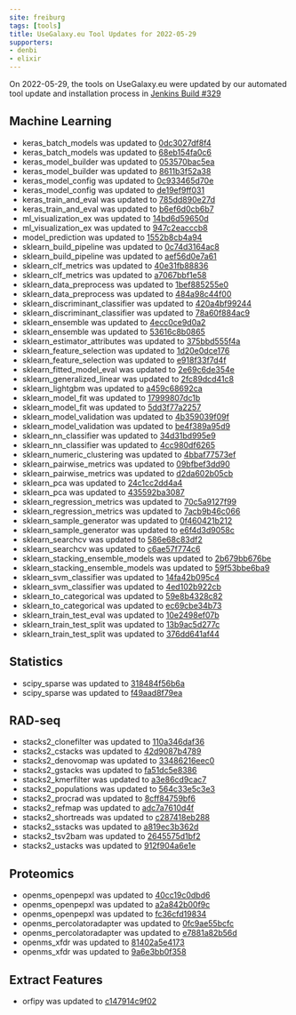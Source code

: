 ```yaml
---
site: freiburg
tags: [tools]
title: UseGalaxy.eu Tool Updates for 2022-05-29
supporters:
- denbi
- elixir
---
```


On 2022-05-29, the tools on UseGalaxy.eu were updated by our automated tool update and installation process in [Jenkins Build #329](https://build.galaxyproject.eu/job/usegalaxy-eu/job/install-tools/#329/)


## Machine Learning

- keras_batch_models was updated to [0dc3027df8f4](https://toolshed.g2.bx.psu.edu/view/bgruening/keras_batch_models/0dc3027df8f4)
- keras_batch_models was updated to [68eb154fa0c6](https://toolshed.g2.bx.psu.edu/view/bgruening/keras_batch_models/68eb154fa0c6)
- keras_model_builder was updated to [053570bac5ea](https://toolshed.g2.bx.psu.edu/view/bgruening/keras_model_builder/053570bac5ea)
- keras_model_builder was updated to [8611b3f52a38](https://toolshed.g2.bx.psu.edu/view/bgruening/keras_model_builder/8611b3f52a38)
- keras_model_config was updated to [0c933465d70e](https://toolshed.g2.bx.psu.edu/view/bgruening/keras_model_config/0c933465d70e)
- keras_model_config was updated to [de19ef9ff031](https://toolshed.g2.bx.psu.edu/view/bgruening/keras_model_config/de19ef9ff031)
- keras_train_and_eval was updated to [785dd890e27d](https://toolshed.g2.bx.psu.edu/view/bgruening/keras_train_and_eval/785dd890e27d)
- keras_train_and_eval was updated to [b6ef6d0cb6b7](https://toolshed.g2.bx.psu.edu/view/bgruening/keras_train_and_eval/b6ef6d0cb6b7)
- ml_visualization_ex was updated to [14bd6d59650d](https://toolshed.g2.bx.psu.edu/view/bgruening/ml_visualization_ex/14bd6d59650d)
- ml_visualization_ex was updated to [947c2eacccb8](https://toolshed.g2.bx.psu.edu/view/bgruening/ml_visualization_ex/947c2eacccb8)
- model_prediction was updated to [1552b8cb4a94](https://toolshed.g2.bx.psu.edu/view/bgruening/model_prediction/1552b8cb4a94)
- sklearn_build_pipeline was updated to [0c74d3164ac8](https://toolshed.g2.bx.psu.edu/view/bgruening/sklearn_build_pipeline/0c74d3164ac8)
- sklearn_build_pipeline was updated to [aef56d0e7a61](https://toolshed.g2.bx.psu.edu/view/bgruening/sklearn_build_pipeline/aef56d0e7a61)
- sklearn_clf_metrics was updated to [40e31fb88836](https://toolshed.g2.bx.psu.edu/view/bgruening/sklearn_clf_metrics/40e31fb88836)
- sklearn_clf_metrics was updated to [a7067bbf1e58](https://toolshed.g2.bx.psu.edu/view/bgruening/sklearn_clf_metrics/a7067bbf1e58)
- sklearn_data_preprocess was updated to [1bef885255e0](https://toolshed.g2.bx.psu.edu/view/bgruening/sklearn_data_preprocess/1bef885255e0)
- sklearn_data_preprocess was updated to [484a98c44f00](https://toolshed.g2.bx.psu.edu/view/bgruening/sklearn_data_preprocess/484a98c44f00)
- sklearn_discriminant_classifier was updated to [420a4bf99244](https://toolshed.g2.bx.psu.edu/view/bgruening/sklearn_discriminant_classifier/420a4bf99244)
- sklearn_discriminant_classifier was updated to [78a60f884ac9](https://toolshed.g2.bx.psu.edu/view/bgruening/sklearn_discriminant_classifier/78a60f884ac9)
- sklearn_ensemble was updated to [4ecc0ce9d0a2](https://toolshed.g2.bx.psu.edu/view/bgruening/sklearn_ensemble/4ecc0ce9d0a2)
- sklearn_ensemble was updated to [53616c8b0865](https://toolshed.g2.bx.psu.edu/view/bgruening/sklearn_ensemble/53616c8b0865)
- sklearn_estimator_attributes was updated to [375bbd555f4a](https://toolshed.g2.bx.psu.edu/view/bgruening/sklearn_estimator_attributes/375bbd555f4a)
- sklearn_feature_selection was updated to [1d20e0dce176](https://toolshed.g2.bx.psu.edu/view/bgruening/sklearn_feature_selection/1d20e0dce176)
- sklearn_feature_selection was updated to [e918f33f7d4f](https://toolshed.g2.bx.psu.edu/view/bgruening/sklearn_feature_selection/e918f33f7d4f)
- sklearn_fitted_model_eval was updated to [2e69c6de354e](https://toolshed.g2.bx.psu.edu/view/bgruening/sklearn_fitted_model_eval/2e69c6de354e)
- sklearn_generalized_linear was updated to [2fc89dcd41c8](https://toolshed.g2.bx.psu.edu/view/bgruening/sklearn_generalized_linear/2fc89dcd41c8)
- sklearn_lightgbm was updated to [a459c68692ca](https://toolshed.g2.bx.psu.edu/view/bgruening/sklearn_lightgbm/a459c68692ca)
- sklearn_model_fit was updated to [17999807dc1b](https://toolshed.g2.bx.psu.edu/view/bgruening/sklearn_model_fit/17999807dc1b)
- sklearn_model_fit was updated to [5dd3f77a2257](https://toolshed.g2.bx.psu.edu/view/bgruening/sklearn_model_fit/5dd3f77a2257)
- sklearn_model_validation was updated to [4b359039f09f](https://toolshed.g2.bx.psu.edu/view/bgruening/sklearn_model_validation/4b359039f09f)
- sklearn_model_validation was updated to [be4f389a95d9](https://toolshed.g2.bx.psu.edu/view/bgruening/sklearn_model_validation/be4f389a95d9)
- sklearn_nn_classifier was updated to [34d31bd995e9](https://toolshed.g2.bx.psu.edu/view/bgruening/sklearn_nn_classifier/34d31bd995e9)
- sklearn_nn_classifier was updated to [4cc980df6265](https://toolshed.g2.bx.psu.edu/view/bgruening/sklearn_nn_classifier/4cc980df6265)
- sklearn_numeric_clustering was updated to [4bbaf77573ef](https://toolshed.g2.bx.psu.edu/view/bgruening/sklearn_numeric_clustering/4bbaf77573ef)
- sklearn_pairwise_metrics was updated to [09bfbef3dd90](https://toolshed.g2.bx.psu.edu/view/bgruening/sklearn_pairwise_metrics/09bfbef3dd90)
- sklearn_pairwise_metrics was updated to [d2da602b05cb](https://toolshed.g2.bx.psu.edu/view/bgruening/sklearn_pairwise_metrics/d2da602b05cb)
- sklearn_pca was updated to [24c1cc2dd4a4](https://toolshed.g2.bx.psu.edu/view/bgruening/sklearn_pca/24c1cc2dd4a4)
- sklearn_pca was updated to [435592ba3087](https://toolshed.g2.bx.psu.edu/view/bgruening/sklearn_pca/435592ba3087)
- sklearn_regression_metrics was updated to [70c5a9127f99](https://toolshed.g2.bx.psu.edu/view/bgruening/sklearn_regression_metrics/70c5a9127f99)
- sklearn_regression_metrics was updated to [7acb9b46c066](https://toolshed.g2.bx.psu.edu/view/bgruening/sklearn_regression_metrics/7acb9b46c066)
- sklearn_sample_generator was updated to [0f460421b212](https://toolshed.g2.bx.psu.edu/view/bgruening/sklearn_sample_generator/0f460421b212)
- sklearn_sample_generator was updated to [e6f4d3d9058c](https://toolshed.g2.bx.psu.edu/view/bgruening/sklearn_sample_generator/e6f4d3d9058c)
- sklearn_searchcv was updated to [586e68c83df2](https://toolshed.g2.bx.psu.edu/view/bgruening/sklearn_searchcv/586e68c83df2)
- sklearn_searchcv was updated to [c6ae57f774c6](https://toolshed.g2.bx.psu.edu/view/bgruening/sklearn_searchcv/c6ae57f774c6)
- sklearn_stacking_ensemble_models was updated to [2b679bb676be](https://toolshed.g2.bx.psu.edu/view/bgruening/sklearn_stacking_ensemble_models/2b679bb676be)
- sklearn_stacking_ensemble_models was updated to [59f53bbe6ba9](https://toolshed.g2.bx.psu.edu/view/bgruening/sklearn_stacking_ensemble_models/59f53bbe6ba9)
- sklearn_svm_classifier was updated to [14fa42b095c4](https://toolshed.g2.bx.psu.edu/view/bgruening/sklearn_svm_classifier/14fa42b095c4)
- sklearn_svm_classifier was updated to [4ed102b922cb](https://toolshed.g2.bx.psu.edu/view/bgruening/sklearn_svm_classifier/4ed102b922cb)
- sklearn_to_categorical was updated to [59e8b4328c82](https://toolshed.g2.bx.psu.edu/view/bgruening/sklearn_to_categorical/59e8b4328c82)
- sklearn_to_categorical was updated to [ec69cbe34b73](https://toolshed.g2.bx.psu.edu/view/bgruening/sklearn_to_categorical/ec69cbe34b73)
- sklearn_train_test_eval was updated to [10e2498ef07b](https://toolshed.g2.bx.psu.edu/view/bgruening/sklearn_train_test_eval/10e2498ef07b)
- sklearn_train_test_split was updated to [13b9ac5d277c](https://toolshed.g2.bx.psu.edu/view/bgruening/sklearn_train_test_split/13b9ac5d277c)
- sklearn_train_test_split was updated to [376dd641af44](https://toolshed.g2.bx.psu.edu/view/bgruening/sklearn_train_test_split/376dd641af44)

## Statistics

- scipy_sparse was updated to [318484f56b6a](https://toolshed.g2.bx.psu.edu/view/bgruening/scipy_sparse/318484f56b6a)
- scipy_sparse was updated to [f49aad8f79ea](https://toolshed.g2.bx.psu.edu/view/bgruening/scipy_sparse/f49aad8f79ea)

## RAD-seq

- stacks2_clonefilter was updated to [110a346daf36](https://toolshed.g2.bx.psu.edu/view/iuc/stacks2_clonefilter/110a346daf36)
- stacks2_cstacks was updated to [42d9087b4789](https://toolshed.g2.bx.psu.edu/view/iuc/stacks2_cstacks/42d9087b4789)
- stacks2_denovomap was updated to [33486216eec0](https://toolshed.g2.bx.psu.edu/view/iuc/stacks2_denovomap/33486216eec0)
- stacks2_gstacks was updated to [fa51dc5e8386](https://toolshed.g2.bx.psu.edu/view/iuc/stacks2_gstacks/fa51dc5e8386)
- stacks2_kmerfilter was updated to [a3e86cd9cac7](https://toolshed.g2.bx.psu.edu/view/iuc/stacks2_kmerfilter/a3e86cd9cac7)
- stacks2_populations was updated to [564c33e5c3e3](https://toolshed.g2.bx.psu.edu/view/iuc/stacks2_populations/564c33e5c3e3)
- stacks2_procrad was updated to [8cff84759bf6](https://toolshed.g2.bx.psu.edu/view/iuc/stacks2_procrad/8cff84759bf6)
- stacks2_refmap was updated to [adc7a7610d4f](https://toolshed.g2.bx.psu.edu/view/iuc/stacks2_refmap/adc7a7610d4f)
- stacks2_shortreads was updated to [c287418eb288](https://toolshed.g2.bx.psu.edu/view/iuc/stacks2_shortreads/c287418eb288)
- stacks2_sstacks was updated to [a819ec3b362d](https://toolshed.g2.bx.psu.edu/view/iuc/stacks2_sstacks/a819ec3b362d)
- stacks2_tsv2bam was updated to [2645575d1bf2](https://toolshed.g2.bx.psu.edu/view/iuc/stacks2_tsv2bam/2645575d1bf2)
- stacks2_ustacks was updated to [912f904a6e1e](https://toolshed.g2.bx.psu.edu/view/iuc/stacks2_ustacks/912f904a6e1e)

## Proteomics

- openms_openpepxl was updated to [40cc19c0dbd6](https://toolshed.g2.bx.psu.edu/view/galaxyp/openms_openpepxl/40cc19c0dbd6)
- openms_openpepxl was updated to [a2a842b00f9c](https://toolshed.g2.bx.psu.edu/view/galaxyp/openms_openpepxl/a2a842b00f9c)
- openms_openpepxl was updated to [fc36cfd19834](https://toolshed.g2.bx.psu.edu/view/galaxyp/openms_openpepxl/fc36cfd19834)
- openms_percolatoradapter was updated to [0fc9ae55bcfc](https://toolshed.g2.bx.psu.edu/view/galaxyp/openms_percolatoradapter/0fc9ae55bcfc)
- openms_percolatoradapter was updated to [e7881a82b56d](https://toolshed.g2.bx.psu.edu/view/galaxyp/openms_percolatoradapter/e7881a82b56d)
- openms_xfdr was updated to [81402a5e4173](https://toolshed.g2.bx.psu.edu/view/galaxyp/openms_xfdr/81402a5e4173)
- openms_xfdr was updated to [9a6e3bb0f358](https://toolshed.g2.bx.psu.edu/view/galaxyp/openms_xfdr/9a6e3bb0f358)

## Extract Features

- orfipy was updated to [c147914c9f02](https://toolshed.g2.bx.psu.edu/view/iuc/orfipy/c147914c9f02)

